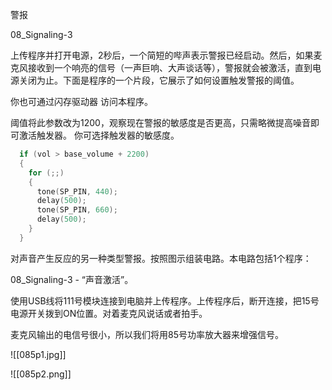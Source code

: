 警报

08_Signaling-3

上传程序并打开电源，2秒后，一个简短的哔声表示警报已经启动。然后，如果麦克风接收到一个响亮的信号（一声巨响、大声谈话等），警报就会被激活，直到电源关闭为止。下面是程序的一个片段，它展示了如何设置触发警报的阈值。

你也可通过闪存驱动器
访问本程序。

阈值将此参数改为1200，观察现在警报的敏感度是否更高，只需略微提高噪音即可激活触发器。
你可选择触发器的敏感度。

```c
  if (vol > base_volume + 2200)
  {
    for (;;)
    {
      tone(SP_PIN, 440);
      delay(500);
      tone(SP_PIN, 660);
      delay(500);
    }
  }
```

对声音产生反应的另一种类型警报。按照图示组装电路。本电路包括1个程序：

08_Signaling-3 - “声音激活”。

使用USB线将111号模块连接到电脑并上传程序。上传程序后，断开连接，把15号电源开关拨到ON位置。对着麦克风说话或者拍手。

麦克风输出的电信号很小，所以我们将用85号功率放大器来增强信号。

![[085p1.jpg]]

![[085p2.png]]